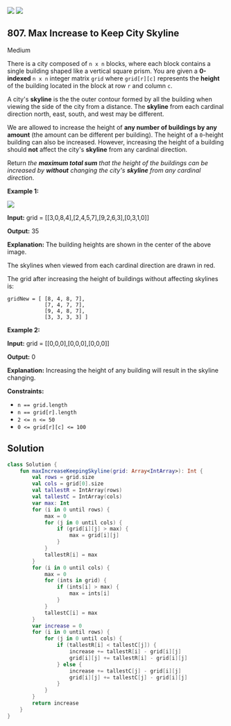 [![](https://img.shields.io/github/stars/javadev/LeetCode-in-Kotlin?label=Stars&style=flat-square)](https://github.com/javadev/LeetCode-in-Kotlin)
[![](https://img.shields.io/github/forks/javadev/LeetCode-in-Kotlin?label=Fork%20me%20on%20GitHub%20&style=flat-square)](https://github.com/javadev/LeetCode-in-Kotlin/fork)

## 807\. Max Increase to Keep City Skyline

Medium

There is a city composed of `n x n` blocks, where each block contains a single building shaped like a vertical square prism. You are given a **0-indexed** `n x n` integer matrix `grid` where `grid[r][c]` represents the **height** of the building located in the block at row `r` and column `c`.

A city's **skyline** is the the outer contour formed by all the building when viewing the side of the city from a distance. The **skyline** from each cardinal direction north, east, south, and west may be different.

We are allowed to increase the height of **any number of buildings by any amount** (the amount can be different per building). The height of a `0`\-height building can also be increased. However, increasing the height of a building should **not** affect the city's **skyline** from any cardinal direction.

Return _the **maximum total sum** that the height of the buildings can be increased by **without** changing the city's **skyline** from any cardinal direction_.

**Example 1:**

![](https://assets.leetcode.com/uploads/2021/06/21/807-ex1.png)

**Input:** grid = \[\[3,0,8,4],[2,4,5,7],[9,2,6,3],[0,3,1,0]]

**Output:** 35

**Explanation:** The building heights are shown in the center of the above image.

The skylines when viewed from each cardinal direction are drawn in red.

The grid after increasing the height of buildings without affecting skylines is:

    gridNew = [ [8, 4, 8, 7], 
                [7, 4, 7, 7], 
                [9, 4, 8, 7],  
                [3, 3, 3, 3] ]

**Example 2:**

**Input:** grid = \[\[0,0,0],[0,0,0],[0,0,0]]

**Output:** 0

**Explanation:** Increasing the height of any building will result in the skyline changing.

**Constraints:**

*   `n == grid.length`
*   `n == grid[r].length`
*   `2 <= n <= 50`
*   `0 <= grid[r][c] <= 100`

## Solution

```kotlin
class Solution {
    fun maxIncreaseKeepingSkyline(grid: Array<IntArray>): Int {
        val rows = grid.size
        val cols = grid[0].size
        val tallestR = IntArray(rows)
        val tallestC = IntArray(cols)
        var max: Int
        for (i in 0 until rows) {
            max = 0
            for (j in 0 until cols) {
                if (grid[i][j] > max) {
                    max = grid[i][j]
                }
            }
            tallestR[i] = max
        }
        for (i in 0 until cols) {
            max = 0
            for (ints in grid) {
                if (ints[i] > max) {
                    max = ints[i]
                }
            }
            tallestC[i] = max
        }
        var increase = 0
        for (i in 0 until rows) {
            for (j in 0 until cols) {
                if (tallestR[i] < tallestC[j]) {
                    increase += tallestR[i] - grid[i][j]
                    grid[i][j] += tallestR[i] - grid[i][j]
                } else {
                    increase += tallestC[j] - grid[i][j]
                    grid[i][j] += tallestC[j] - grid[i][j]
                }
            }
        }
        return increase
    }
}
```